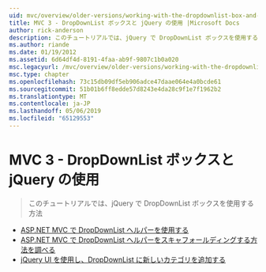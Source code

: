 ```yaml
---
uid: mvc/overview/older-versions/working-with-the-dropdownlist-box-and-jquery/index
title: MVC 3 - DropDownList ボックスと jQuery の使用 |Microsoft Docs
author: rick-anderson
description: このチュートリアルでは、jQuery で DropDownList ボックスを使用する方法
ms.author: riande
ms.date: 01/19/2012
ms.assetid: 6d64df4d-8191-4faa-ab9f-9807c1b0a020
msc.legacyurl: /mvc/overview/older-versions/working-with-the-dropdownlist-box-and-jquery
msc.type: chapter
ms.openlocfilehash: 73c15db09df5eb906adce47daae064e4a0bcde61
ms.sourcegitcommit: 51b01b6ff8edde57d8243e4da28c9f1e7f1962b2
ms.translationtype: MT
ms.contentlocale: ja-JP
ms.lasthandoff: 05/06/2019
ms.locfileid: "65129553"
---
```

# <a name="mvc-3---working-with-the-dropdownlist-box-and-jquery"></a>MVC 3 - DropDownList ボックスと jQuery の使用

> このチュートリアルでは、jQuery で DropDownList ボックスを使用する方法

- [ASP.NET MVC で DropDownList ヘルパーを使用する](using-the-dropdownlist-helper-with-aspnet-mvc.md)
- [ASP.NET MVC で DropDownList ヘルパーをスキャフォールディングする方法を調べる](examining-how-aspnet-mvc-scaffolds-the-dropdownlist-helper.md)
- [jQuery UI を使用し、DropDownList に新しいカテゴリを追加する](adding-a-new-category-to-the-dropdownlist-using-jquery-ui.md)
